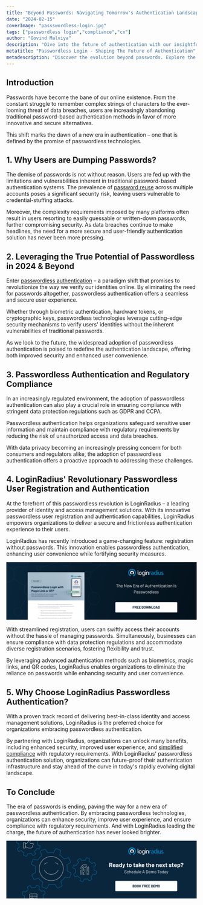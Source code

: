 ```yaml
---
title: "Beyond Passwords: Navigating Tomorrow's Authentication Landscape"
date: "2024-02-15"
coverImage: "passswordless-login.jpg"
tags: ["passwordless login","compliance","cx"]
author: "Govind Malviya"
description: "Dive into the future of authentication with our insightful exploration of passwordless technology. Learn why users are abandoning passwords, how passwordless authentication ensures compliance, and why LoginRadius is the top choice for a secure and frictionless authentication experience."
metatitle: "Passwordless Login - Shaping The Future of Authentication"
metadescription: "Discover the evolution beyond passwords. Explore the benefits of passwordless technology and why LoginRadius leads the way."
---
```

## Introduction

Passwords have become the bane of our online existence. From the constant struggle to remember complex strings of characters to the ever-looming threat of data breaches, users are increasingly abandoning traditional password-based authentication methods in favor of more innovative and secure alternatives. 

This shift marks the dawn of a new era in authentication – one that is defined by the promise of passwordless technologies. 

## 1. Why Users are Dumping Passwords?

The demise of passwords is not without reason. Users are fed up with the limitations and vulnerabilities inherent in traditional password-based authentication systems. The prevalence of [password reuse](https://www.loginradius.com/blog/identity/password-history-expiration-complexity/) across multiple accounts poses a significant security risk, leaving users vulnerable to credential-stuffing attacks. 

Moreover, the complexity requirements imposed by many platforms often result in users resorting to easily guessable or written-down passwords, further compromising security. As data breaches continue to make headlines, the need for a more secure and user-friendly authentication solution has never been more pressing.

## 2. Leveraging the True Potential of Passwordless in 2024 & Beyond

Enter [passwordless authentication](https://www.loginradius.com/passwordless-login/) – a paradigm shift that promises to revolutionize the way we verify our identities online. By eliminating the need for passwords altogether, passwordless authentication offers a seamless and secure user experience. 

Whether through biometric authentication, hardware tokens, or cryptographic keys, passwordless technologies leverage cutting-edge security mechanisms to verify users' identities without the inherent vulnerabilities of traditional passwords. 

As we look to the future, the widespread adoption of passwordless authentication is poised to redefine the authentication landscape, offering both improved security and enhanced user convenience.

## 3. Passwordless Authentication and Regulatory Compliance

In an increasingly regulated environment, the adoption of passwordless authentication can also play a crucial role in ensuring compliance with stringent data protection regulations such as GDPR and CCPA. 

Passwordless authentication helps organizations safeguard sensitive user information and maintain compliance with regulatory requirements by reducing the risk of unauthorized access and data breaches. 

With data privacy becoming an increasingly pressing concern for both consumers and regulators alike, the adoption of passwordless authentication offers a proactive approach to addressing these challenges.

## 4. LoginRadius' Revolutionary Passwordless User Registration and Authentication

At the forefront of this passwordless revolution is LoginRadius – a leading provider of identity and access management solutions. With its innovative passwordless user registration and authentication capabilities, LoginRadius empowers organizations to deliver a secure and frictionless authentication experience to their users. 

LoginRadius has recently introduced a game-changing feature: registration without passwords. This innovation enables passwordless authentication, enhancing user convenience while fortifying security measures. 

[![DS-passwordless-magic-link](DS-passwordless-magic-link.png)](https://www.loginradius.com/resource/passwordless-login-magic-link-otp-datasheet)

With streamlined registration, users can swiftly access their accounts without the hassle of managing passwords. Simultaneously, businesses can ensure compliance with data protection regulations and accommodate diverse registration scenarios, fostering flexibility and trust.

By leveraging advanced authentication methods such as biometrics, magic links, and QR codes, LoginRadius enables organizations to eliminate the reliance on passwords while enhancing security and user convenience.

## 5. Why Choose LoginRadius Passwordless Authentication?

With a proven track record of delivering best-in-class identity and access management solutions, LoginRadius is the preferred choice for organizations embracing passwordless authentication. 

By partnering with LoginRadius, organizations can unlock many benefits, including enhanced security, improved user experience, and [simplified compliance](https://www.loginradius.com/compliances/) with regulatory requirements. With LoginRadius' passwordless authentication solution, organizations can future-proof their authentication infrastructure and stay ahead of the curve in today's rapidly evolving digital landscape.

## To Conclude 

The era of passwords is ending, paving the way for a new era of passwordless authentication. By embracing passwordless technologies, organizations can enhance security, improve user experience, and ensure compliance with regulatory requirements. And with LoginRadius leading the charge, the future of authentication has never looked brighter. 

[![book-a-free-demo-loginradius](../../assets/book-a-demo-loginradius.png)](https://www.loginradius.com/book-a-demo/)